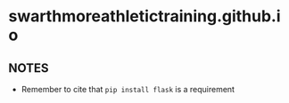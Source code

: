 # swarthmoreathletictraining.github.io
## NOTES
* Remember to cite that `pip install flask` is a requirement